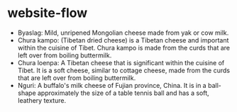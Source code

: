 # website-flow

- Byaslag: Mild, unripened Mongolian cheese made from yak or cow milk.
- Chura kampo: (Tibetan dried cheese) is a Tibetan cheese and important within the cuisine of Tibet. Chura kampo is made from the curds that are left over from boiling buttermilk.
- Chura loenpa: A Tibetan cheese that is significant within the cuisine of Tibet. It is a soft cheese, similar to cottage cheese, made from the curds that are left over from boiling buttermilk.
- Nguri: A buffalo's milk cheese of Fujian province, China. It is in a ball-shape approximately the size of a table tennis ball and has a soft, leathery texture.
